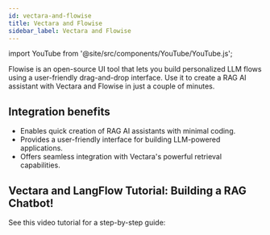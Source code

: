 ```yaml
---
id: vectara-and-flowise
title: Vectara and Flowise
sidebar_label: Vectara and Flowise
---
```


import YouTube from '@site/src/components/YouTube/YouTube.js';

Flowise is an open-source UI tool that lets you build personalized LLM flows 
using a user-friendly drag-and-drop interface. Use it to create a RAG AI 
assistant with Vectara and Flowise in just a couple of minutes.

## Integration benefits

* Enables quick creation of RAG AI assistants with minimal coding.
* Provides a user-friendly interface for building LLM-powered applications.
* Offers seamless integration with Vectara's powerful retrieval capabilities.

<!-- This title is slugified and will break nurture sequence links if changed. -->

## Vectara and LangFlow Tutorial: Building a RAG Chatbot!

See this video tutorial for a step-by-step guide:

<YouTube youTubeId="VP0NDf2C3Kg" />

<br />

